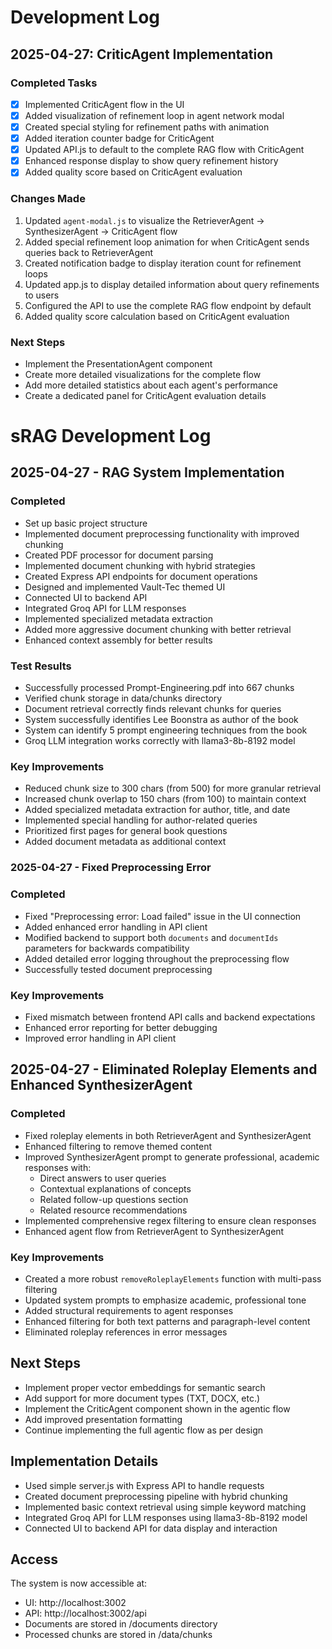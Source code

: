 # Development Log

## 2025-04-27: CriticAgent Implementation

### Completed Tasks

- [x] Implemented CriticAgent flow in the UI
- [x] Added visualization of refinement loop in agent network modal
- [x] Created special styling for refinement paths with animation
- [x] Added iteration counter badge for CriticAgent
- [x] Updated API.js to default to the complete RAG flow with CriticAgent
- [x] Enhanced response display to show query refinement history
- [x] Added quality score based on CriticAgent evaluation

### Changes Made

1. Updated `agent-modal.js` to visualize the RetrieverAgent → SynthesizerAgent → CriticAgent flow
2. Added special refinement loop animation for when CriticAgent sends queries back to RetrieverAgent
3. Created notification badge to display iteration count for refinement loops
4. Updated app.js to display detailed information about query refinements to users
5. Configured the API to use the complete RAG flow endpoint by default
6. Added quality score calculation based on CriticAgent evaluation

### Next Steps

- Implement the PresentationAgent component
- Create more detailed visualizations for the complete flow
- Add more detailed statistics about each agent's performance
- Create a dedicated panel for CriticAgent evaluation details
# sRAG Development Log

## 2025-04-27 - RAG System Implementation

### Completed
- Set up basic project structure
- Implemented document preprocessing functionality with improved chunking
- Created PDF processor for document parsing
- Implemented document chunking with hybrid strategies
- Created Express API endpoints for document operations
- Designed and implemented Vault-Tec themed UI
- Connected UI to backend API
- Integrated Groq API for LLM responses
- Implemented specialized metadata extraction
- Added more aggressive document chunking with better retrieval
- Enhanced context assembly for better results

### Test Results
- Successfully processed Prompt-Engineering.pdf into 667 chunks
- Verified chunk storage in data/chunks directory
- Document retrieval correctly finds relevant chunks for queries
- System successfully identifies Lee Boonstra as author of the book
- System can identify 5 prompt engineering techniques from the book
- Groq LLM integration works correctly with llama3-8b-8192 model

### Key Improvements
- Reduced chunk size to 300 chars (from 500) for more granular retrieval
- Increased chunk overlap to 150 chars (from 100) to maintain context
- Added specialized metadata extraction for author, title, and date
- Implemented special handling for author-related queries
- Prioritized first pages for general book questions
- Added document metadata as additional context

### 2025-04-27 - Fixed Preprocessing Error

### Completed
- Fixed "Preprocessing error: Load failed" issue in the UI connection
- Added enhanced error handling in API client
- Modified backend to support both `documents` and `documentIds` parameters for backwards compatibility
- Added detailed error logging throughout the preprocessing flow
- Successfully tested document preprocessing

### Key Improvements
- Fixed mismatch between frontend API calls and backend expectations
- Enhanced error reporting for better debugging
- Improved error handling in API client

## 2025-04-27 - Eliminated Roleplay Elements and Enhanced SynthesizerAgent

### Completed
- Fixed roleplay elements in both RetrieverAgent and SynthesizerAgent
- Enhanced filtering to remove themed content
- Improved SynthesizerAgent prompt to generate professional, academic responses with:
  - Direct answers to user queries
  - Contextual explanations of concepts
  - Related follow-up questions section
  - Related resource recommendations
- Implemented comprehensive regex filtering to ensure clean responses
- Enhanced agent flow from RetrieverAgent to SynthesizerAgent

### Key Improvements
- Created a more robust `removeRoleplayElements` function with multi-pass filtering
- Updated system prompts to emphasize academic, professional tone
- Added structural requirements to agent responses
- Enhanced filtering for both text patterns and paragraph-level content
- Eliminated roleplay references in error messages

## Next Steps
- Implement proper vector embeddings for semantic search
- Add support for more document types (TXT, DOCX, etc.)
- Implement the CriticAgent component shown in the agentic flow
- Add improved presentation formatting
- Continue implementing the full agentic flow as per design

## Implementation Details

- Used simple server.js with Express API to handle requests
- Created document preprocessing pipeline with hybrid chunking
- Implemented basic context retrieval using simple keyword matching
- Integrated Groq API for LLM responses using llama3-8b-8192 model
- Connected UI to backend API for data display and interaction

## Access

The system is now accessible at:
- UI: http://localhost:3002
- API: http://localhost:3002/api
- Documents are stored in /documents directory
- Processed chunks are stored in /data/chunks